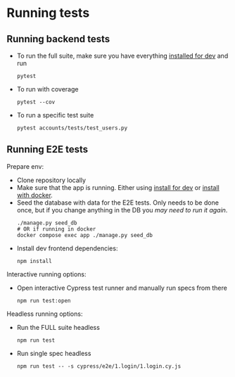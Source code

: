 # Running tests

## Running backend tests

- To run the full suite, make sure you have everything [installed for dev](./install_develop.md) and run
  ```shell
  pytest
  ```
- To run with coverage
  ```shell
  pytest --cov
  ```
- To run a specific test suite
  ```shell
  pytest accounts/tests/test_users.py
  ```

## Running E2E tests

Prepare env:

- Clone repository locally
- Make sure that the app is running. Either using [install for dev](./install_develop.md) or
  [install with docker](./install_docker.md).
- Seed the database with data for the E2E tests. Only needs to be done once, but if you change anything in the DB you
  _may need to run it again_.
  ```shell
  ./manage.py seed_db
  # OR if running in docker
  docker compose exec app ./manage.py seed_db
  ```
- Install dev frontend dependencies:
  ```shell
  npm install
  ```

Interactive running options:

- Open interactive Cypress test runner and manually run specs from there
  ```shell
  npm run test:open
  ```

Headless running options:

- Run the FULL suite headless
  ```shell
  npm run test
  ```
- Run single spec headless
  ```shell
  npm run test -- -s cypress/e2e/1.login/1.login.cy.js
  ```
